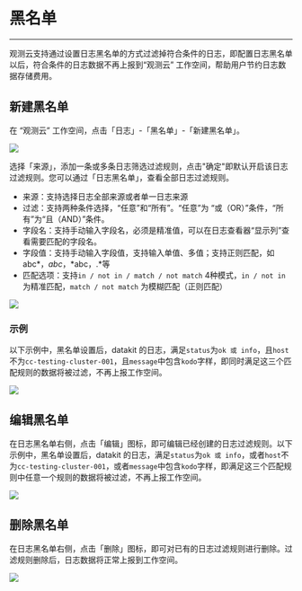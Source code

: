 # 黑名单
---

观测云支持通过设置日志黑名单的方式过滤掉符合条件的日志，即配置日志黑名单以后，符合条件的日志数据不再上报到“观测云” 工作空间，帮助用户节约日志数据存储费用。

## 新建黑名单

在 “观测云” 工作空间，点击「日志」-「黑名单」-「新建黑名单」。

![](img/1.log_11.png)

选择「来源」，添加一条或多条日志筛选过滤规则，点击"确定"即默认开启该日志过滤规则。您可以通过「日志黑名单」，查看全部日志过滤规则。

- 来源：支持选择日志全部来源或者单一日志来源
- 过滤：支持两种条件选择，“任意”和“所有”。“任意”为 “或（OR）”条件，“所有”为“且（AND）”条件。
- 字段名：支持手动输入字段名，必须是精准值，可以在日志查看器“显示列”查看需要匹配的字段名。
- 字段值：支持手动输入字段值，支持输入单值、多值；支持正则匹配，如abc*，*abc*，*abc，.*等
- 匹配选项：支持`in / not in / match / not match` 4种模式，`in / not in` 为精准匹配，`match / not match` 为模糊匹配（正则匹配）

![](img/image_10.png)

### 示例

以下示例中，黑名单设置后，datakit 的日志，满足`status`为`ok 或 info`，且`host`不为`cc-testing-cluster-001`，且`message`中包含`kodo`字样，即同时满足这三个匹配规则的数据将被过滤，不再上报工作空间。

![](img/1.log_13.png)

## 编辑黑名单

在日志黑名单右侧，点击「编辑」图标，即可编辑已经创建的日志过滤规则。以下示例中，黑名单设置后，datakit 的日志，满足`status`为`ok 或 info`，或者`host`不为`cc-testing-cluster-001`，或者`message`中包含`kodo`字样，即满足这三个匹配规则中任意一个规则的数据将被过滤，不再上报工作空间。

![](img/1.log_12.png)

## 删除黑名单

在日志黑名单右侧，点击「删除」图标，即可对已有的日志过滤规则进行删除。过滤规则删除后，日志数据将正常上报到工作空间。

![](img/1.log_5.png)
